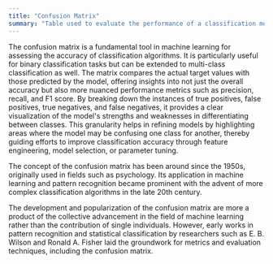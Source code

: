 ```yaml
---
title: "Confusion Matrix"
summary: "Table used to evaluate the performance of a classification model by visualizing its true versus predicted values."
---
```

The confusion matrix is a fundamental tool in machine learning for assessing the accuracy of classification algorithms. It is particularly useful for binary classification tasks but can be extended to multi-class classification as well. The matrix compares the actual target values with those predicted by the model, offering insights into not just the overall accuracy but also more nuanced performance metrics such as precision, recall, and F1 score. By breaking down the instances of true positives, false positives, true negatives, and false negatives, it provides a clear visualization of the model's strengths and weaknesses in differentiating between classes. This granularity helps in refining models by highlighting areas where the model may be confusing one class for another, thereby guiding efforts to improve classification accuracy through feature engineering, model selection, or parameter tuning.

The concept of the confusion matrix has been around since the 1950s, originally used in fields such as psychology. Its application in machine learning and pattern recognition became prominent with the advent of more complex classification algorithms in the late 20th century.

The development and popularization of the confusion matrix are more a product of the collective advancement in the field of machine learning rather than the contribution of single individuals. However, early works in pattern recognition and statistical classification by researchers such as E. B. Wilson and Ronald A. Fisher laid the groundwork for metrics and evaluation techniques, including the confusion matrix.

